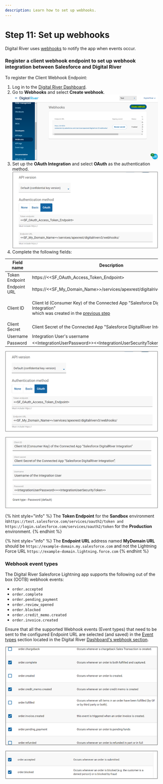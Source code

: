 ```yaml
---
description: Learn how to set up webhooks.
---
```


# Step 11: Set up webhooks

Digital River uses [webhooks](https://docs.digitalriver.com/digital-river-api/order-management/events-and-webhooks-1/webhooks) to notify the app when events occur. &#x20;

### Register a client webhook endpoint to set up webhook integration between Salesforce and Digital River

To register the Client Webhook Endpoint:

1. Log in to the [Digital River Dashboard](https://docs.digitalriver.com/digital-river-api/administration/dashboard).
2. Go to **Webhooks** and select **Create webhook**.\
   &#x20;<img src="../.gitbook/assets/Create webhook.png" alt="" data-size="original">&#x20;
3. Set up the **OAuth Integration** and select **OAuth** as the authentication method. \
   <img src="../.gitbook/assets/OAuth integration 2 (1).png" alt="" data-size="original">&#x20;
4. Complete the following fields:

| Field name     | Description                                                                                                                                                                                                            |
| -------------- | ---------------------------------------------------------------------------------------------------------------------------------------------------------------------------------------------------------------------- |
| Token Endpoint | https://<\<SF\_OAuth\_Access\_Token\_Endpoint>                                                                                                                                                                         |
| Endpoint URL   | https://<\<SF\_My\_Domain\_Name>>/services/apexrest/digitalriverv3/webhooks/                                                                                                                                           |
| Client ID      | <p>Client Id (Consumer Key) of the Connected App "Salesforce DigitalRiver Integration" <br>which was created in the <a href="step-10-set-up-integration-between-salesforce-and-digital-river.md">previous step</a></p> |
| Client Secret  | Client Secret of the Connected App "Salesforce DigitalRiver Integration"                                                                                                                                               |
| Username       | Integration User's username                                                                                                                                                                                            |
| Password       | <\<IntegrationUserPassword>><\<IntegrationUserSecurityToken>>                                                                                                                                                          |

![](<../.gitbook/assets/OAuth integration 3.png>)

![](<../.gitbook/assets/OAuth integration 4.png>)

{% hint style="info" %}
The **Token Endpoint** for the **Sandbox** environment is`https://test.salesforce.com/services/oauth2/token and https://login.salesforce.com/services/oauth2/token` for the **Production** environment.&#x20;
{% endhint %}

{% hint style="info" %}
The **Endpoint URL** address named **MyDomain URL** should be `https://example-domain.my.salesforce.com` and not the Lightning Force URL `https://example-domain.lightning.force.com`
{% endhint %}

### Webhook event types

The Digital River Salesforce Lightning app supports the following out of the box (OOTB) webhook events:

* `order.accepted`
* `order.complete`
* `order.pending_payment`
* `order.review_opened`
* `order.blocked`
* `order.credit_memo.created`
* `order.invoice.created`

Ensure that all the supported Webhook events (Event types) that need to be sent to the configured Endpoint URL are selected (and saved) in the [Event types](https://docs.digitalriver.com/digital-river-api/order-management/events-and-webhooks-1/events-1#event-types) section located in the Digital River [Dashboard's webhook section](https://docs.digitalriver.com/digital-river-api/administration/dashboard/developers/webhooks).

![](<../.gitbook/assets/Webhook 5.png>)

![](<../.gitbook/assets/Webhook 4.png>)

